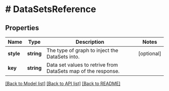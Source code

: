 # # DataSetsReference

## Properties

Name | Type | Description | Notes
------------ | ------------- | ------------- | -------------
**style** | **string** | The type of graph to inject the DataSets into. | [optional]
**key** | **string** | Data set values to retrive from DataSets map of the response. |

[[Back to Model list]](../../README.md#models) [[Back to API list]](../../README.md#endpoints) [[Back to README]](../../README.md)
